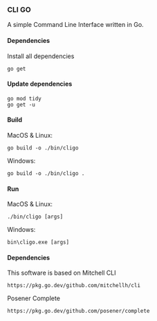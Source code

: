 ### CLI GO

A simple Command Line Interface written in Go. 


#### Dependencies

Install all dependencies

    go get

#### Update dependencies

    go mod tidy
    go get -u

#### Build

MacOS & Linux:

    go build -o ./bin/cligo

Windows:

    go build -o ./bin/cligo .    

#### Run

MacOS & Linux:

    ./bin/cligo [args]

Windows:

    bin\cligo.exe [args]

#### Dependencies

This software is based on Mitchell CLI

    https://pkg.go.dev/github.com/mitchellh/cli

Posener Complete

    https://pkg.go.dev/github.com/posener/complete


